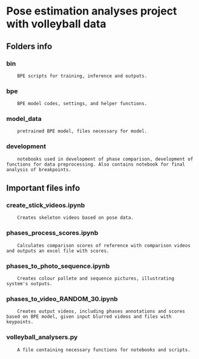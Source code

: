 # Pose estimation analyses project with volleyball data


## Folders info
### bin
        BPE scripts for training, inference and outputs.
### bpe
        BPE model codes, settings, and helper functions.
### model_data
        pretrained BPE model, files necessary for model.
### development
        notebooks used in development of phase comparison, development of functions for data preprocessing. Also contains notebook for final analysis of breakpoints.

## Important files info
### create_stick_videos.ipynb
        Creates skeleton videos based on pose data.
### phases_process_scores.ipynb
        Calculates comparison scores of reference with comparison videos and outputs an excel file with scores.
### phases_to_photo_sequence.ipynb
        Creates colour pallete and sequence pictures, illustrating system's outputs.
### phases_to_video_RANDOM_30.ipynb 
        Creates output videos, including phases annotations and scores based on BPE model, given input blurred videos and files with keypoints.
### volleyball_analysers.py
        A file containing necessary functions for notebooks and scripts.

<!-- ## Getting started
### Installation
- Clone the repository:
        
        git clone https://github.com/dukekush/volleyball_pose_bpe.git

- Go to the project directory:

        cd volleyball_pose_bpe

- Install dependencies:

        pip install -r requirements.txt

- Adjust the <b>PROJECT_GLOBAL_PATH</b> in <b>setup.py</b>:

        
        PROJECT_GLOBAL_PATH = '/absolute-path-to/volleyball_pose_bpe/'
        
        # In google colab:
        PROJECT_GLOBAL_PATH = '/content/volleyball_pose_bpe/'

### Creating videos
- Run examples in <b>video_comparison.ipynb</b> notebook. -->
